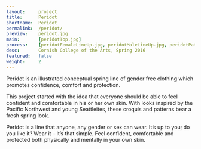 ```yaml
---
layout:     project
title:      Peridot
shortname:  Peridot
permalink:  /peridot/
preview:    peridot.jpg
main:       [peridotTop.jpg]
process:    [peridotFemaleLineUp.jpg, peridotMaleLineUp.jpg, peridotPatterns.jpg, peridotCroquis.jpg]
desc:       Cornish College of the Arts, Spring 2016
featured:   false
weight:     2
---
```


Peridot is an illustrated conceptual spring line of gender free clothing which promotes confidence, comfort and protection.

This project started with the idea that everyone should be able to feel confident and comfortable in his or her own skin. With looks inspired by the Pacific Northwest and young Seattleites, these croquis and patterns bear a fresh spring look.

Peridot is a line that anyone, any gender or sex can wear. It’s up to you; do you like it? Wear it – it’s that simple. Feel confident, comfortable and protected both physically and mentally in your own skin.
